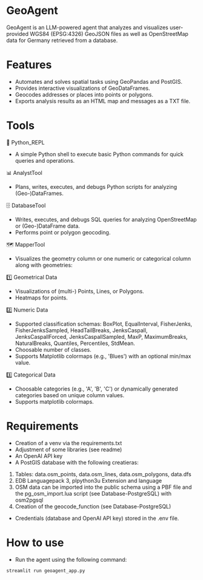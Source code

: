 # GeoAgent

GeoAgent is an LLM-powered agent that analyzes and visualizes user-provided WGS84 (EPSG:4326) GeoJSON files as well as OpenStreetMap data for Germany retrieved from a database.

# Features
- Automates and solves spatial tasks using GeoPandas and PostGIS.
- Provides interactive visualizations of GeoDataFrames.
- Geocodes addresses or places into points or polygons.
- Exports analysis results as an HTML map and messages as a TXT file.

# Tools
🐍 Python_REPL
- A simple Python shell to execute basic Python commands for quick queries and operations.


📊 AnalystTool
- Plans, writes, executes, and debugs Python scripts for analyzing (Geo-)DataFrames.

🗄️ DatabaseTool
- Writes, executes, and debugs SQL queries for analyzing OpenStreetMap or (Geo-)DataFrame data.
- Performs point or polygon geocoding.

🗺️ MapperTool
- Visualizes the geometry column or one numeric or categorical column along with geometries:

1️⃣ Geometrical Data
- Visualizations of (multi-) Points, Lines, or Polygons.
- Heatmaps for points.

2️⃣ Numeric Data
- Supported classification schemas: BoxPlot, EqualInterval, FisherJenks, FisherJenksSampled, HeadTailBreaks, JenksCaspall, JenksCaspallForced, JenksCaspallSampled, MaxP, MaximumBreaks, NaturalBreaks, Quantiles, Percentiles, StdMean.
- Choosable number of classes.
- Supports Matplotlib colormaps (e.g., 'Blues') with an optional min/max value.

3️⃣ Categorical Data
- Choosable categories (e.g., 'A', 'B', 'C') or dynamically generated categories based on unique column values.
- Supports matplotlib colormaps.

# Requirements
- Creation of a venv via the requirements.txt
- Adjustment of some libraries (see readme)
- An OpenAI API key
- A PostGIS database with the following creatieras: 
1. Tables: data.osm_points, data.osm_lines, data.osm_polygons, data.dfs
2. EDB Languagepack 3, plpython3u Extension and language
3. OSM data can be imported into the public schema using a PBF file and the pg_osm_import.lua script (see Database-PostgreSQL) with osm2pgsql 
4. Creation of the geocode_function (see Database-PostgreSQL)
- Credentials (database and OpenAI API key) stored in the .env file.

# How to use 
- Run the agent using the following command:
```
streamlit run geoagent_app.py
```
